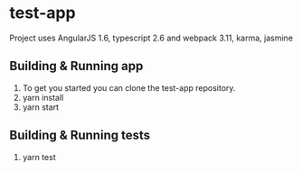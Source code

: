 # test-app #

Project uses AngularJS 1.6, typescript 2.6 and webpack 3.11, karma, jasmine

## Building & Running app ##

1. To get you started you can clone the test-app repository.
2. yarn install
3. yarn start

## Building & Running tests ##

1. yarn test